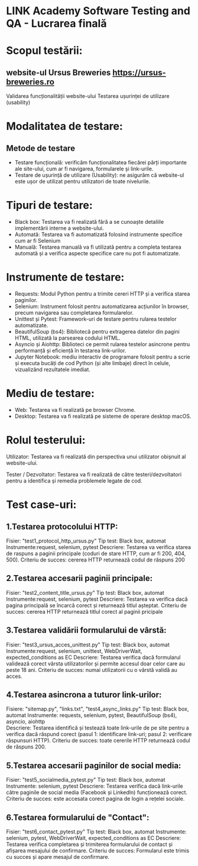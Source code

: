 # LINK Academy Software Testing and QA - Lucrarea finală

# Scopul testării:

## website-ul Ursus Breweries https://ursus-breweries.ro

Validarea funcționalității website-ului
Testarea ușurinței de utilizare (usability)

# Modalitatea de testare:

## Metode de testare

- Testare funcțională: verificăm funcționalitatea fiecărei părți importante ale site-ului, cum ar fi navigarea, formularele și link-urile.
- Testare de ușurință de utilizare (Usability): ne asigurăm că website-ul este ușor de utilizat pentru utilizatori de toate nivelurile.

# Tipuri de testare:

- Black box: Testarea va fi realizată fără a se cunoaște detaliile implementării interne a website-ului.
- Automată: Testarea va fi automatizată folosind instrumente specifice cum ar fi Selenium
- Manuală: Testarea manuală va fi utilizată pentru a completa testarea automată și a verifica aspecte specifice care nu pot fi automatizate.

# Instrumente de testare:

- Requests: Modul Python pentru a trimite cereri HTTP și a verifica starea paginilor.
- Selenium: Instrument folosit pentru automatizarea acțiunilor în browser, precum navigarea sau completarea formularelor.
- Unittest și Pytest: Framework-uri de testare pentru rularea testelor automatizate.
- BeautifulSoup (bs4): Bibliotecă pentru extragerea datelor din pagini HTML, utilizată la parsearea codului HTML.
- Asyncio și Aiohttp: Biblioteci ce permit rularea testelor asincrone pentru performanță și eficiență în testarea link-urilor.
- Jupyter Notebook: mediu interactiv de programare folosit pentru a scrie și executa bucăți de cod Python (și alte limbaje) direct în celule, vizualizând rezultatele imediat.

# Mediu de testare:

- Web: Testarea va fi realizată pe browser Chrome.
- Desktop: Testarea va fi realizată pe sisteme de operare desktop macOS.

# Rolul testerului:

Utilizator: Testarea va fi realizată din perspectiva unui utilizator obișnuit al website-ului.

Tester / Dezvoltator: Testarea va fi realizată de către testeri/dezvoltatori pentru a identifica și remedia problemele legate de cod.

# Test case-uri:

## 1.Testarea protocolului HTTP:

Fisier: "test1_protocol_http_ursus.py"
Tip test: Black box, automat
Instrumente:request, selenium, pytest
Descriere: Testarea va verifica starea de raspuns a paginii principale (coduri de stare HTTP, cum ar fi 200, 404, 500).
Criteriu de succes: cererea HTTP returnează codul de răspuns 200

## 2.Testarea accesarii paginii principale:

Fisier: "test2_content_title_ursus.py"
Tip test: Black box, automat
Instrumente:request, selenium, pytest
Descriere: Testarea va verifica dacă pagina principală se încarcă corect și returnează titlul așteptat.
Criteriu de succes: cererea HTTP returnează titlul corect al paginii pricipale

## 3.Testarea validării formularului de vârstă:

Fisier: "test3_ursus_acces_unittest.py"
Tip test: Black box, automat
Instrumente:request, selenium, unittest, WebDriverWait, expected_conditions as EC
Descriere: Testarea verifica dacă formularul validează corect vârsta utilizatorilor și permite accesul doar celor care au peste 18 ani.
Criteriu de succes: numai utilizatorii cu o vârstă validă au acces.

## 4.Testarea asincrona a tuturor link-urilor:

Fisiere: "sitemap.py", "links.txt", "test4_async_links.py"
Tip test: Black box, automat
Instrumente: requests, selenium, pytest, BeautifulSoup (bs4), asyncio, aiohttp  
Descriere: Testarea identifică și testează toate link-urile de pe site pentru a verifica dacă răspund corect (pasul 1: identificare link-uri; pasul 2: verificare răspunsuri HTTP).
Criteriu de succes: toate cererile HTTP returnează codul de răspuns 200.

## 5.Testarea accesarii paginilor de social media:

Fisier: "test5_socialmedia_pytest.py"
Tip test: Black box, automat
Instrumente: selenium, pytest
Descriere: Testarea verifica dacă link-urile către paginile de social media (Facebook și LinkedIn) funcționează corect.
Criteriu de succes: este accesata corect pagina de login a rețelei sociale.

## 6.Testarea formularului de "Contact":

Fisier: "test6_contact_pytest.py"
Tip test: Black box, automat
Instrumente: selenium, pytest, WebDriverWait, expected_conditions as EC
Descriere: Testarea verifica completarea și trimiterea formularului de contact și afișarea mesajului de confirmare.
Criteriu de succes: Formularul este trimis cu succes și apare mesajul de confirmare.

